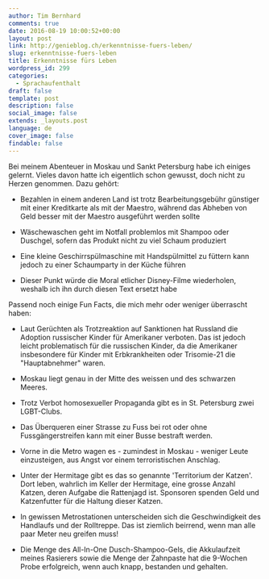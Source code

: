 ```yaml
---
author: Tim Bernhard
comments: true
date: 2016-08-19 10:00:52+00:00
layout: post
link: http://genieblog.ch/erkenntnisse-fuers-leben/
slug: erkenntnisse-fuers-leben
title: Erkenntnisse fürs Leben
wordpress_id: 299
categories:
  - Sprachaufenthalt
draft: false
template: post
description: false
social_image: false
extends: _layouts.post
language: de
cover_image: false
findable: false
---
```


Bei meinem Abenteuer in Moskau und Sankt Petersburg habe ich einiges gelernt.
Vieles davon hatte ich eigentlich schon gewusst, doch nicht zu Herzen genommen.
Dazu gehört:

  * Bezahlen in einem anderen Land ist trotz Bearbeitungsgebühr günstiger mit einer Kreditkarte als mit der Maestro, während das Abheben von Geld besser mit der Maestro ausgeführt werden sollte

  * Wäschewaschen geht im Notfall problemlos mit Shampoo oder Duschgel, sofern das Produkt nicht zu viel Schaum produziert

  * Eine kleine Geschirrspülmaschine mit Handspülmittel zu füttern kann jedoch zu einer Schaumparty in der Küche führen

  * Dieser Punkt würde die Moral etlicher Disney-Filme wiederholen, weshalb ich ihn durch diesen Text ersetzt habe

Passend noch einige Fun Facts, die mich mehr oder weniger überrascht haben:

  * Laut Gerüchten als Trotzreaktion auf Sanktionen hat Russland die Adoption russischer Kinder für Amerikaner verboten.
Das ist jedoch leicht problematisch für die russischen Kinder, da die Amerikaner insbesondere für Kinder mit Erbkrankheiten oder Trisomie-21 die "Hauptabnehmer" waren.

  * Moskau liegt genau in der Mitte des weissen und des schwarzen Meeres.

  * Trotz Verbot homosexueller Propaganda gibt es in St. Petersburg zwei LGBT-Clubs.

  * Das Überqueren einer Strasse zu Fuss bei rot oder ohne Fussgängerstreifen kann mit einer Busse bestraft werden.

  * Vorne in die Metro wagen es - zumindest in Moskau - weniger Leute einzusteigen, aus Angst vor einem terroristischen Anschlag.

  * Unter der Hermitage gibt es das so genannte 'Territorium der Katzen'. Dort leben, wahrlich im Keller der Hermitage, eine grosse Anzahl Katzen, deren Aufgabe die Rattenjagd ist.
Sponsoren spenden Geld und Katzenfutter für die Haltung dieser Katzen.

  * In gewissen Metrostationen unterscheiden sich die Geschwindigkeit des Handlaufs und der Rolltreppe.
Das ist ziemlich beirrend, wenn man alle paar Meter neu greifen muss!

  * Die Menge des All-In-One Dusch-Shampoo-Gels, die Akkulaufzeit meines Rasierers sowie die Menge der Zahnpaste hat die 9-Wochen Probe erfolgreich, wenn auch knapp, bestanden und gehalten.

